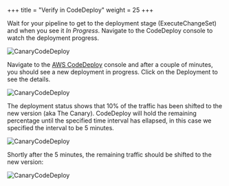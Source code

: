 +++
title = "Verify in CodeDeploy"
weight = 25
+++

Wait for your pipeline to get to the deployment stage (ExecuteChangeSet) and when you see it _In Progress_. Navigate to the CodeDeploy console to watch the deployment progress.

![CanaryCodeDeploy](/images/canaries/screenshot-canary-codedeploy-00.png)

Navigate to the [AWS CodeDeploy](https://console.aws.amazon.com/codesuite/codedeploy/home) console and after a couple of minutes, you should see a new deployment in progress. Click on the Deployment to see the details.

![CanaryCodeDeploy](/images/canaries/screenshot-canary-codedeploy-0.png)

The deployment status shows that 10% of the traffic has been shifted to the new version (aka The Canary). CodeDeploy will hold the remaining percentage until the specified time interval has ellapsed, in this case we specified the interval to be 5 minutes.

![CanaryCodeDeploy](/images/canaries/screenshot-canary-codedeploy-1.png)

Shortly after the 5 minutes, the remaining traffic should be shifted to the new version:

![CanaryCodeDeploy](/images/canaries/screenshot-canary-codedeploy-2.png)


